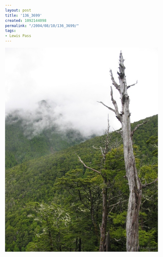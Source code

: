 ```yaml
---
layout: post
title: '136_3699'
created: 1092144098
permalink: "/2004/08/10/136_3699/"
tags:
- Lewis Pass
---
```


<img src="/image/images/136_3699-1260.jpg"/>

